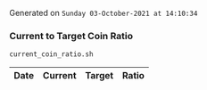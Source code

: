 Generated on `Sunday 03-October-2021 at 14:10:34`

### Current to Target Coin Ratio
`current_coin_ratio.sh`

Date|Current|Target|Ratio
---|---|---|---
